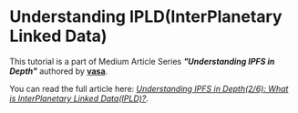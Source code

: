 # Understanding IPLD(InterPlanetary Linked Data)
This tutorial is a part of Medium Article Series ***"Understanding IPFS in Depth"*** authored by [**vasa**](https://vaibhavsaini.com).

You can read the full article here: [*Understanding IPFS in Depth(2/6): What is InterPlanetary Linked Data(IPLD)?*](https://medium.com/towardsblockchain/understanding-ipfs-in-depth-2-6-what-is-interplanetary-linked-data-ipld-c8c01551517b).
